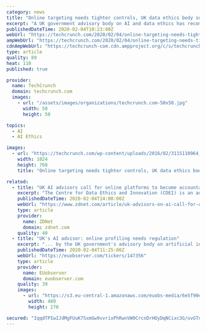 ```yaml
---
category: news
title: "Online targeting needs tighter controls, UK data ethics body suggests"
excerpt: "A UK government advisory body on AI and data ethics has recommended tighter controls on how platform giants can use ad targeting and content personalization. Concerns about the largely unregulated eyeball-grabbing targeting tactics of online platforms — be it via serving ‘personalized content’ or ‘microtargeted ads’ to individuals or ..."
publishedDateTime: 2020-02-04T10:23:00Z
webUrl: "https://techcrunch.com/2020/02/04/online-targeting-needs-tighter-controls-uk-data-ethics-body-suggests/"
ampWebUrl: "https://techcrunch.com/2020/02/04/online-targeting-needs-tighter-controls-uk-data-ethics-body-suggests/amp/"
cdnAmpWebUrl: "https://techcrunch-com.cdn.ampproject.org/c/s/techcrunch.com/2020/02/04/online-targeting-needs-tighter-controls-uk-data-ethics-body-suggests/amp/"
type: article
quality: 89
heat: 110
published: true

provider:
  name: TechCrunch
  domain: techcrunch.com
  images:
    - url: "/assets/images/organizations/techcrunch.com-50x50.jpg"
      width: 50
      height: 50

topics:
  - AI
  - AI Ethics

images:
  - url: "https://techcrunch.com/wp-content/uploads/2016/02/3115110964_142191363f_b.jpg?w=1024"
    width: 1024
    height: 768
    title: "Online targeting needs tighter controls, UK data ethics body suggests"

related:
  - title: "UK AI advisors call for online platforms to become accountable for user content targeting"
    excerpt: "The Centre for Data Ethics and Innovation (CDEI) is an advisory body established under the Department for Digital, Culture, Media & Sport to provide independent advice and recommendations on emerging data-driven issues including AI, deepfakes, surveillance, and Internet of Things (IoT) technologies. On Tuesday, CDEI published a report and set ..."
    publishedDateTime: 2020-02-04T14:08:00Z
    webUrl: "https://www.zdnet.com/article/uk-advisors-on-ai-call-for-online-platforms-to-become-accountable-for-user-content-targeting/"
    type: article
    provider:
      name: ZDNet
      domain: zdnet.com
    quality: 40
  - title: "UK's AI advisor: online profiling needs regulation"
    excerpt: "... by the UK government's advisory body on artificial intelligence (AI) ethics on Tuesday. New rules should also request the creation of publicly-accessible archives for 'high-risk' adverts, such as political adverts, and encourage long-term wholesale reform of online targeting, the Centre for Data Ethics and Innovation (CDEI) suggested."
    publishedDateTime: 2020-02-04T11:25:00Z
    webUrl: "https://euobserver.com/tickers/147356"
    type: article
    provider:
      name: EUobserver
      domain: euobserver.com
    quality: 39
    images:
      - url: "https://s3.eu-central-1.amazonaws.com/euobs-media/6e5f90e3e78121ba09aefe7419b47a16-480x.jpg"
        width: 480
        height: 270

secured: "IqqdTPIwIJdMgFUuK7SxmGw9vvrixPhRwnVW9CrcnDrHOyDqNCixc3G/ovGTnY3GbPeIiGbZWyGK4Ix8dNDzcbj1hWplEAcagzvJx0GknJl4DmCBWZcLn2l+29QpoZm10WI/qWb3qAuqDCw1RjJpXPGVgrTc2rbHyQ+4EwfB1TA/Hi9NcJD+AhXEx3jVAVP3Q4BO9uweGXLxvg6w9FaXeI52aMfKC/M6UM61NNm7KhiXEVRbBDf9jGsxb9JywZnLc44guqYjFupjqXi1dsvU7udIKiZJOJ3LW1MDr4YXD0GcsxjCkf5/K6Yi6Xls0B4I9v01J1vNDCTGY8hOYsSxbgv7/565p0GCsVw9s5FPQkaBpg7b51J4ao1uob6lTgY4bpp/LfvtgH5hxP6mNL6CJ5y/p4GxSOPyVHjahEj8cKC1Xbz4mSaFzAb0BYdO/akeT8sMy7d4Yf2yuL93UFm1Ekc05N/+rECimFQrBx16DBQ=;YwjYRwKLOnWEW+bNztufVg=="
---
```


